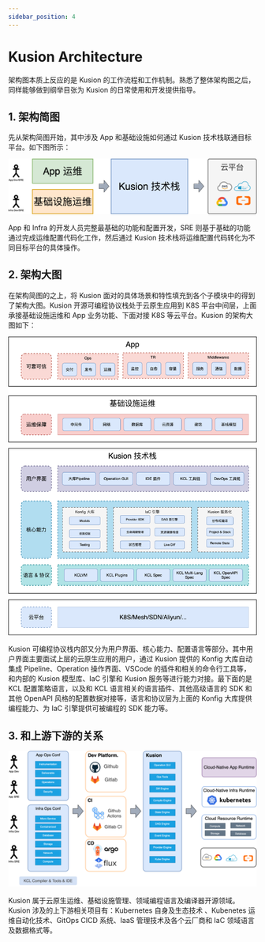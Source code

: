 ```yaml
---
sidebar_position: 4
---
```


# Kusion Architecture

架构图本质上反应的是 Kusion 的工作流程和工作机制。熟悉了整体架构图之后，同样能够做到纲举目张为 Kusion 的日常使用和开发提供指导。

## 1. 架构简图

先从架构简图开始，其中涉及 App 和基础设施如何通过 Kusion 技术栈联通目标平台。如下图所示：

![](./images/iac-arch-01.png)


App 和 Infra 的开发人员完整最基础的功能和配置开发，SRE 则基于基础的功能通过完成运维配置代码化工作，然后通过 Kusion 技术栈将运维配置代码转化为不同目标平台的具体操作。

## 2. 架构大图

在架构简图的之上，将 Kusion 面对的具体场景和特性填充到各个子模块中的得到了架构大图。Kusion 开源可编程协议栈处于云原生应用到 K8S 平台中间层，上面承接基础设施运维和 App 业务功能、下面对接 K8S 等云平台。Kusion 的架构大图如下：

![](./images/iac-arch-02.png)

Kusion 可编程协议栈内部又分为用户界面、核心能力、配置语言等部分。其中用户界面主要面试上层的云原生应用的用户，通过 Kusion 提供的 Konfig 大库自动集成 Pipeline、Operation 操作界面、VSCode 的插件和相关的命令行工具等，和内部的 Kusion 模型库、IaC 引擎和 Kusion 服务等进行能力对接。最下面的是 KCL 配置策略语言，以及和 KCL 语言相关的语言插件、其他高级语言的 SDK 和其他 OpenAPI 风格的配置数据对接等，语言和协议层为上面的 Konfig 大库提供编程能力、为 IaC 引擎提供可被编程的 SDK 能力等。

## 3. 和上游下游的关系

![](./images/kusion-connect-x-01.png)

Kusion 属于云原生运维、基础设施管理、领域编程语言及编译器开源领域。Kusion 涉及的上下游相关项目有：Kubernetes 自身及生态技术 、Kubenetes 运维自动化技术、GitOps CICD 系统、IaaS 管理技术及各个云厂商和 IaC 领域语言及数据格式等。
